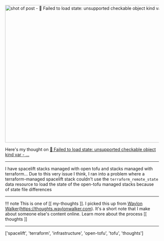 
<a href="https://discuss.hashicorp.com/t/failed-to-load-state-unsupported-checkable-object-kind-var/61844/2">
    <img
        src="https://shots.wayl.one/shot/?url=https://discuss.hashicorp.com/t/failed-to-load-state-unsupported-checkable-object-kind-var/61844/2&height=450&width=800&scaled_width=800&scaled_height=450&selectors=""
        alt="shot of post - 💭 Failed to load state: unsupported checkable object kind var - ..."
        height=450
        width=800
    >
</a>

Here's my thought on <a href="https://discuss.hashicorp.com/t/failed-to-load-state-unsupported-checkable-object-kind-var/61844/2">💭 Failed to load state: unsupported checkable object kind var - ...</a>

---

I have spacelift stacks managed with open tofu and stacks managed with terraform... Due to this very issue I think, I ran into a problem where a terraform-managed spacelift stack couldn't use the `terraform_remote_state` data resource to load the state of the open-tofu managed stacks because of state file differences

---

!!! note
     This is one of [[ my-thoughts ]]. I picked this up from [Waylon Walker](https://waylonwalker.com)(https://thoughts.waylonwalker.com). It's a short note that I make about someone else's
     content online.  Learn more about the process [[ thoughts ]]


---

['spacelift', 'terraform', 'infrastructure', 'open-tofu', 'tofu', 'thoughts']
        